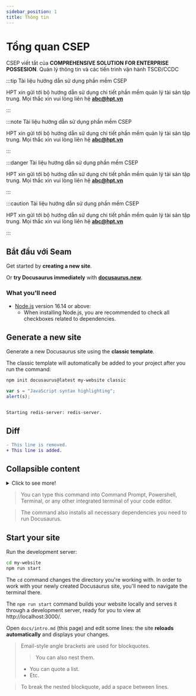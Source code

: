 ```yaml
---
sidebar_position: 1
title: Thông tin 
---
```


# Tổng quan CSEP

CSEP viết tắt của **COMPREHENSIVE SOLUTION FOR ENTERPRISE POSSESION**.
Quản lý thông tin và các tiến trình vận hành TSCĐ/CCDC

:::tip Tài liệu hướng dẫn sử dụng phần mềm CSEP

HPT xin gửi tới bộ hướng dẫn sử dụng chi tiết phần mềm quản lý tài sản tập trung. Mọi thắc xin vui lòng liên hệ **abc@hpt.vn**

:::

:::note Tài liệu hướng dẫn sử dụng phần mềm CSEP

HPT xin gửi tới bộ hướng dẫn sử dụng chi tiết phần mềm quản lý tài sản tập trung. Mọi thắc xin vui lòng liên hệ **abc@hpt.vn**

:::

:::danger Tài liệu hướng dẫn sử dụng phần mềm CSEP

HPT xin gửi tới bộ hướng dẫn sử dụng chi tiết phần mềm quản lý tài sản tập trung. Mọi thắc xin vui lòng liên hệ **abc@hpt.vn**

:::

:::caution Tài liệu hướng dẫn sử dụng phần mềm CSEP

HPT xin gửi tới bộ hướng dẫn sử dụng chi tiết phần mềm quản lý tài sản tập trung. Mọi thắc xin vui lòng liên hệ **abc@hpt.vn**

:::

## Bắt đầu với Seam

Get started by **creating a new site**.

Or **try Docusaurus immediately** with **[docusaurus.new](https://docusaurus.new)**.

### What you'll need

- [Node.js](https://nodejs.org/en/download/) version 16.14 or above:
  - When installing Node.js, you are recommended to check all checkboxes related to dependencies.

## Generate a new site

Generate a new Docusaurus site using the **classic template**.

The classic template will automatically be added to your project after you run the command:

```bash
npm init docusaurus@latest my-website classic
```

```javascript
var s = "JavaScript syntax highlighting";
alert(s);
```

```bash

Starting redis-server: redis-server.

```

## Diff

<!-- Diff -->

```diff
- This line is removed.
+ This line is added.
```

## Collapsible content

<details>
<summary>Click to see more!</summary>
## More awesoms tips!
</details>

> You can type this command into Command Prompt, Powershell, Terminal, or any other integrated terminal of your code editor.

> The command also installs all necessary dependencies you need to run Docusaurus.

## Start your site

Run the development server:

```bash
cd my-website
npm run start
```

The `cd` command changes the directory you're working with. In order to work with your newly created Docusaurus site, you'll need to navigate the terminal there.

The `npm run start` command builds your website locally and serves it through a development server, ready for you to view at http://localhost:3000/.

Open `docs/intro.md` (this page) and edit some lines: the site **reloads automatically** and displays your changes.


> Email-style angle brackets are used for blockquotes.
>> You can also nest them.
>>
> * You can quote a list.
> * Etc.

> To break the nested blockquote, add a space between lines.
